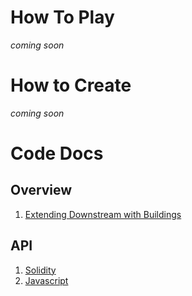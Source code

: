 # How To Play
_coming soon_
# How to Create
_coming soon_
# Code Docs
## Overview

1. [Extending Downstream with Buildings](./code-docs/extending-downstream.md)

## API 


1. [Solidity](./code-docs/plugin-solidity.md)
3. [Javascript](./code-docs/plugin-javascript.md)
